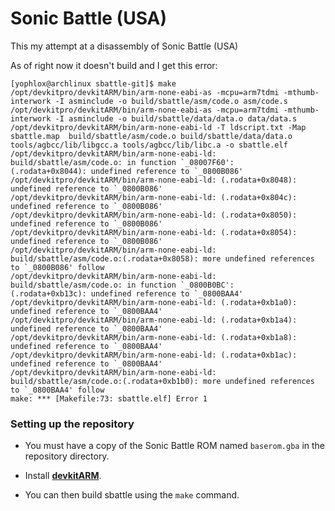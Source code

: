 # Sonic Battle (USA)

This my attempt at a disassembly of Sonic Battle (USA)

As of right now it doesn't build and I get this error:

```
[yophlox@archlinux sbattle-git]$ make
/opt/devkitpro/devkitARM/bin/arm-none-eabi-as -mcpu=arm7tdmi -mthumb-interwork -I asminclude -o build/sbattle/asm/code.o asm/code.s
/opt/devkitpro/devkitARM/bin/arm-none-eabi-as -mcpu=arm7tdmi -mthumb-interwork -I asminclude -o build/sbattle/data/data.o data/data.s
/opt/devkitpro/devkitARM/bin/arm-none-eabi-ld -T ldscript.txt -Map sbattle.map  build/sbattle/asm/code.o build/sbattle/data/data.o tools/agbcc/lib/libgcc.a tools/agbcc/lib/libc.a -o sbattle.elf
/opt/devkitpro/devkitARM/bin/arm-none-eabi-ld: build/sbattle/asm/code.o: in function `_08007F60':
(.rodata+0x8044): undefined reference to `_0800B086'
/opt/devkitpro/devkitARM/bin/arm-none-eabi-ld: (.rodata+0x8048): undefined reference to `_0800B086'
/opt/devkitpro/devkitARM/bin/arm-none-eabi-ld: (.rodata+0x804c): undefined reference to `_0800B086'
/opt/devkitpro/devkitARM/bin/arm-none-eabi-ld: (.rodata+0x8050): undefined reference to `_0800B086'
/opt/devkitpro/devkitARM/bin/arm-none-eabi-ld: (.rodata+0x8054): undefined reference to `_0800B086'
/opt/devkitpro/devkitARM/bin/arm-none-eabi-ld: build/sbattle/asm/code.o:(.rodata+0x8058): more undefined references to `_0800B086' follow
/opt/devkitpro/devkitARM/bin/arm-none-eabi-ld: build/sbattle/asm/code.o: in function `_0800B0BC':
(.rodata+0xb13c): undefined reference to `_0800BAA4'
/opt/devkitpro/devkitARM/bin/arm-none-eabi-ld: (.rodata+0xb1a0): undefined reference to `_0800BAA4'
/opt/devkitpro/devkitARM/bin/arm-none-eabi-ld: (.rodata+0xb1a4): undefined reference to `_0800BAA4'
/opt/devkitpro/devkitARM/bin/arm-none-eabi-ld: (.rodata+0xb1a8): undefined reference to `_0800BAA4'
/opt/devkitpro/devkitARM/bin/arm-none-eabi-ld: (.rodata+0xb1ac): undefined reference to `_0800BAA4'
/opt/devkitpro/devkitARM/bin/arm-none-eabi-ld: build/sbattle/asm/code.o:(.rodata+0xb1b0): more undefined references to `_0800BAA4' follow
make: *** [Makefile:73: sbattle.elf] Error 1
```

### Setting up the repository

* You must have a copy of the Sonic Battle ROM named `baserom.gba` in the repository directory.

* Install [**devkitARM**](http://devkitpro.org/wiki/Getting_Started/devkitARM).

* You can then build sbattle using the `make` command.